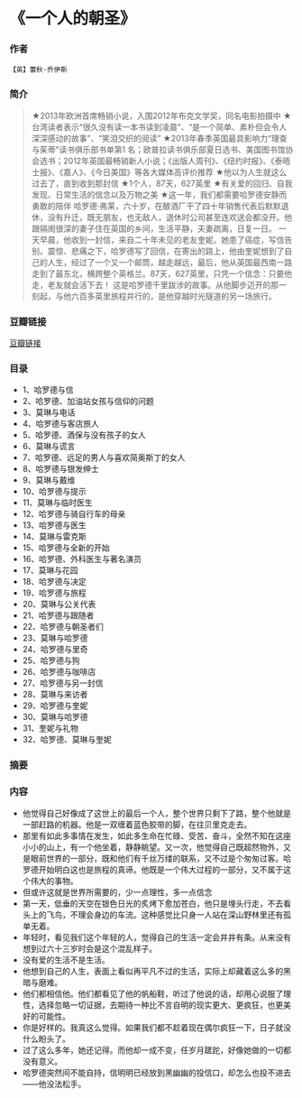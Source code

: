 《一个人的朝圣》
=============================

### 作者
    【英】蕾秋·乔伊斯 

### 简介
> ★2013年欧洲首席畅销小说，入围2012年布克文学奖，同名电影拍摄中
★台湾读者表示“很久没有读一本书读到凌晨”、“是一个简单、素朴但会令人深深感动的故事”、“笑泪交织的阅读”
★2013年春季英国最具影响力“理查与茱蒂”读书俱乐部书单第1 名；欧普拉读书俱乐部夏日选书、美国图书馆协会选书；2012年英国最畅销新人小说；《出版人周刊》、《纽约时报》、《泰晤士报》、《嘉人》、《今日美国》等各大媒体高评价推荐
★他以为人生就这么过去了，直到收到那封信
★1个人，87天，627英里
★有关爱的回归、自我发现、日常生活的信念以及万物之美
★这一年，我们都需要哈罗德安静而勇敢的陪伴
哈罗德·弗莱，六十岁，在酿酒厂干了四十年销售代表后默默退休，没有升迁，既无朋友，也无敌人，退休时公司甚至连欢送会都没开。他跟隔阂很深的妻子住在英国的乡间，生活平静，夫妻疏离，日复一日。
一天早晨，他收到一封信，来自二十年未见的老友奎妮。她患了癌症，写信告别。震惊、悲痛之下，哈罗德写了回信，在寄出的路上，他由奎妮想到了自己的人生，经过了一个又一个邮筒，越走越远，最后，他从英国最西南一路走到了最东北，横跨整个英格兰。87天，627英里，只凭一个信念：只要他走，老友就会活下去！
这是哈罗德千里跋涉的故事。从他脚步迈开的那一刻起，与他六百多英里旅程并行的，是他穿越时光隧道的另一场旅行。

### 豆瓣链接
  [豆瓣链接](http://book.douban.com/subject/24934182/)

### 目录
* 1、哈罗德与信
* 2、哈罗德、加油站女孩与信仰的问题
* 3、莫琳与电话
* 4、哈罗德与客店旅人
* 5、哈罗德、酒保与没有孩子的女人
* 6、莫琳与谎言
* 7、哈罗德、远足的男人与喜欢简奥斯丁的女人
* 8、哈罗德与银发绅士
* 9、莫琳与戴维
* 10、哈罗德与提示
* 11、莫琳与临时医生
* 12、哈罗德与骑自行车的母亲
* 13、哈罗德与医生
* 14、莫琳与雷克斯
* 15、哈罗德与全新的开始
* 16、哈罗德、外科医生与著名演员
* 17、莫琳与花园
* 18、哈罗德与决定
* 19、哈罗德与旅程
* 20、莫琳与公关代表
* 21、哈罗德与跟随者
* 22、哈罗德与朝圣者们
* 23、莫琳与哈罗德
* 24、哈罗德与里奇
* 25、哈罗德与狗
* 26、哈罗德与咖啡店
* 27、哈罗德与另一封信
* 28、莫琳与来访者
* 29、哈罗德与奎妮
* 30、莫琳与哈罗德
* 31、奎妮与礼物
* 32、哈罗德、莫琳与奎妮

### 摘要 


### 内容
* 他觉得自己好像成了这世上的最后一个人，整个世界只剩下了路，整个他就是一部赶路的机器。他是一双缠着蓝色胶带的脚，在往贝里克走去。
* 那里有如此多事情在发生，如此多生命在忙碌、受苦、奋斗，全然不知在这座小小的山上，有一个他坐着，静静眺望。又一次，他觉得自己既超然物外，又是眼前世界的一部分，既和他们有千丝万缕的联系，又不过是个匆匆过客。哈罗德开始明白这也是旅程的真谛。他既是一个伟大过程的一部分，又不属于这个伟大的事物。
* 但或许这就是世界所需要的，少一点理性，多一点信念
* 第一天，低垂的天空在银色日光的炙烤下愈加苍白，他只是埋头行走，不去看头上的飞鸟，不理会身边的车流。这种感觉比只身一人站在深山野林里还有孤单无着。
* 年轻时，看见我们这个年轻的人，觉得自己的生活一定会井井有条。从来没有想到过六十三岁时会是这个混乱样子。
* 没有爱的生活不是生活。
* 他想到自己的人生，表面上看似再平凡不过的生活，实际上却藏着这么多的黑暗与磨难。
* 他们都相信他。他们都看见了他的帆船鞋，听过了他说的话，却用心说服了理性，选择忽略一切证据，去期待一种比不言自明的现实更大、更疯狂，也更美好的可能性。
* 你是好样的。我真这么觉得。如果我们都不趁着现在偶尔疯狂一下，日子就没什么盼头了。
* 过了这么多年，她还记得。而他却一成不变，任岁月蹉跎，好像她做的一切都没有意义。
* 哈罗德突然间不能自持，信明明已经放到黑幽幽的投信口，却怎么也投不进去——他没法松手。